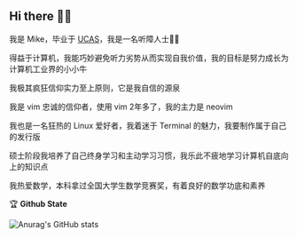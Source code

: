 <h2 color="#bd93f9">Hi there 👋🏼</h2>

我是 Mike，毕业于 [UCAS](https://www.ucas.ac.cn/)，我是一名听障人士🦻🏼

得益于计算机，我能巧妙避免听力劣势从而实现自我价值，我的目标是努力成长为计算机工业界的小小牛

我极其疯狂信仰实力至上原则，它是我自信的源泉

我是 vim 忠诚的信仰者，使用 vim 2年多了，我的主力是 neovim

我也是一名狂热的 Linux 爱好者，我着迷于 Terminal 的魅力，我要制作属于自己的发行版

硕士阶段我培养了自己终身学习和主动学习习惯，我乐此不疲地学习计算机自底向上的知识点

我热爱数学，本科拿过全国大学生数学竞赛奖，有着良好的数学功底和素养

🏆 **Github State**

![Anurag's GitHub stats](https://github-readme-stats.vercel.app/api?username=lmk123568&hide_title=True&hide_border=True&show_icons=true&theme=dracula)
